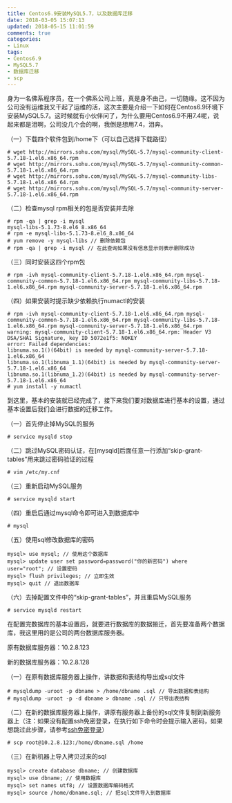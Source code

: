 ```yaml
---
title: Centos6.9安装MySQL5.7，以及数据库迁移
date: 2018-03-05 15:07:13
updated: 2018-05-15 11:01:59
comments: true
categories:
- Linux
tags:
- Centos6.9
- MySQL5.7
- 数据库迁移
- scp
---
```


身为一名佛系程序员，在一个佛系公司上班，真是身不由己，一切随缘。这不因为公司没有运维我又干起了运维的活，这次主要是介绍一下如何在Centos6.9环境下安装MySQL5.7。这时候就有小伙伴问了，为什么要用Centos6.9不用7.4呢，说起来都是泪啊，公司没几个会的啊，我倒是想用7.4，泪奔。

（一）下载四个软件包到/home下（可以自己选择下载路径）

```shell
# wget http://mirrors.sohu.com/mysql/MySQL-5.7/mysql-community-client-5.7.18-1.el6.x86_64.rpm
# wget http://mirrors.sohu.com/mysql/MySQL-5.7/mysql-community-common-5.7.18-1.el6.x86_64.rpm
# wget http://mirrors.sohu.com/mysql/MySQL-5.7/mysql-community-libs-5.7.18-1.el6.x86_64.rpm
# wget http://mirrors.sohu.com/mysql/MySQL-5.7/mysql-community-server-5.7.18-1.el6.x86_64.rpm
```

（二）检查mysql rpm相关的包是否安装并去除

```shell
# rpm -qa | grep -i mysql
mysql-libs-5.1.73-8.el6_8.x86_64
# rpm -e mysql-libs-5.1.73-8.el6_8.x86_64
# yum remove -y mysql-libs // 删除依赖包
# rpm -qa | grep -i mysql // 在此查询如果没有信息显示则表示删除成功
```

（三）同时安装这四个rpm包

```shell
# rpm -ivh mysql-community-client-5.7.18-1.el6.x86_64.rpm mysql-community-common-5.7.18-1.el6.x86_64.rpm mysql-community-libs-5.7.18-1.el6.x86_64.rpm mysql-community-server-5.7.18-1.el6.x86_64.rpm
```

（四）如果安装时提示缺少依赖执行numactl的安装

```shell
# rpm -ivh mysql-community-client-5.7.18-1.el6.x86_64.rpm mysql-community-common-5.7.18-1.el6.x86_64.rpm mysql-community-libs-5.7.18-1.el6.x86_64.rpm mysql-community-server-5.7.18-1.el6.x86_64.rpm
warning: mysql-community-client-5.7.18-1.el6.x86_64.rpm: Header V3 DSA/SHA1 Signature, key ID 5072e1f5: NOKEY
error: Failed dependencies:
libnuma.so.1()(64bit) is needed by mysql-community-server-5.7.18-1.el6.x86_64
libnuma.so.1(libnuma_1.1)(64bit) is needed by mysql-community-server-5.7.18-1.el6.x86_64
libnuma.so.1(libnuma_1.2)(64bit) is needed by mysql-community-server-5.7.18-1.el6.x86_64
# yum install -y numactl
```

到这里，基本的安装就已经完成了，接下来我们要对数据库进行基本的设置，通过基本设置后我们会进行数据的迁移工作。

（一）首先停止掉MySQL的服务

```shell
# service mysqld stop
```

（二）跳过MySQL密码认证，在[mysqld]后面任意一行添加“skip-grant-tables”用来跳过密码验证的过程

```shell
# vim /etc/my.cnf
```

（三）重新启动MySQL服务

```shell
# service mysqld start
```

（四）重启后通过mysql命令即可进入到数据库中

```shell
# mysql
```

（五）使用sql修改数据库的密码

```shell
mysql> use mysql; // 使用这个数据库
mysql> update user set password=password("你的新密码") where user="root"; // 设置密码
mysql> flush privileges; // 立即生效
mysql> quit // 退出数据库
```

（六）去掉配置文件中的“skip-grant-tables”，并且重启MySQL服务

```shell
# service mysqld restart
```

在配置完数据库的基本设置后，就要进行数据库的数据搬迁，首先要准备两个数据库，我这里用的是公司的两台数据库服务器。

原有数据库服务器：10.2.8.123

新的数据库服务器：10.2.8.128

（一）在原有数据库服务器上操作，讲数据和表结构导出成sql文件

```shell
# mysqldump -uroot -p dbname > /home/dbname .sql // 导出数据和表结构
# mysqldump -uroot -p -d dbname > dbname .sql // 只导出表结构
```

（二）在新的数据库服务器上操作，讲原有服务器上备份的sql文件复制到新服务器上（注：如果没有配置ssh免密登录，在执行如下命令时会提示输入密码，如果想跳过此步骤，请参考<a href="http://120.79.151.66:4000/2018/02/28/linux%E6%9C%8D%E5%8A%A1%E5%99%A8%E4%B9%8B%E9%97%B4%E8%BF%9C%E7%A8%8B%E6%8B%B7%E8%B4%9D%E6%96%87%E4%BB%B6%E5%8F%8A%E6%96%87%E4%BB%B6%E5%A4%B9/">ssh免密登录</a>）

```shell
# scp root@10.2.8.123:/home/dbname.sql /home
```

（三）在新机器上导入拷贝过来的sql

```shell
mysql> create database dbname; // 创建数据库
mysql> use dbname; // 使用数据库
mysql> set names utf8; // 设置数据库编码格式
mysql> source /home/dbname.sql; // 把sql文件导入到数据库
```